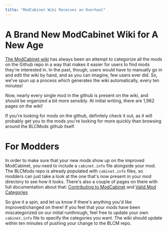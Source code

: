 ```yaml
---
title: "ModCabinet Wiki Receives an Overhaul"
---
```


# A Brand New ModCabinet Wiki for A New Age

[The ModCabinet wiki](https://github.com/BLCM/ModCabinet/wiki) has always been
an attempt to categorize all the mods on the Github repo in a way that makes it
easier for users to find mods they're interested in.  In the past, though,
users would have to manually go in and edit the wiki by hand, and as you can
imagine, few users ever did.  So, we've spun up a process which generates the
wiki automatically, every ten minutes!

Now, nearly every single mod in the github is present on the wiki, and should
be organized a bit more sensibly.  At initial writing, there are 1,962 pages on
the wiki!

If you're looking for mods on the github, definitely check it out, as it will
probably get you to the mods you're looking for more quickly than browsing
around the BLCMods github itself.

# For Modders

In order to make sure that your new mods show up on the improved ModCabinet,
you need to include a `cabinet.info` file alongside your mod.  The BLCMods repo
is already populated with `cabinet.info` files, so modders can just take a look
at the one that's now present in your mod directory to see how it looks.
There's also a couple of pages on there with full documentation about that:
[Contributing to ModCabinet](https://github.com/BLCM/ModCabinet/wiki/Contributing-to-ModCabinet)
and [Valid Mod Categories](https://github.com/BLCM/ModCabinet/wiki/Mod-Categories)

So give it a spin, and let us know if there's anything you'd like
improved/changed on there!  If you feel that your mods have been miscategorized
on our initial runthrough, feel free to update your own `cabinet.info` file to
specify the categories you want.  The wiki should update within ten minutes of
pushing your change to the BLCM repo.

